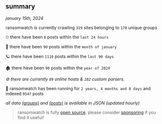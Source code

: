 
## summary
_january 15th, 2024_

ransomwatch is currently crawling `319` sites belonging to `170` unique groups

⏲ there have been `8` posts within the `last 24 hours`

🦈 there have been `90` posts within the `month of january`

🪐 there have been `1110` posts within the `last 90 days`

🏚 there have been `90` posts within the `year of 2024`

_⚙️ there are currently `89` online hosts & `102` custom parsers._

🦕 ransomwatch has been running for `2 years, 4 months and 8 days` and indexed `9547` posts

_all data  [(groups)](http://ransomwhat.telemetry.ltd/groups) and [(posts)](http://ransomwhat.telemetry.ltd/posts) is available in JSON (updated hourly)_

> ransomwatch is fully [open source](https://github.com/joshhighet/ransomwatch#ransomwatch--). please consider [sponsoring](https://github.com/sponsors/joshhighet) if you find it useful!
